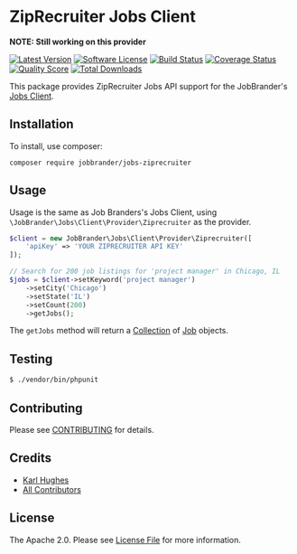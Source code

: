 # ZipRecruiter Jobs Client

**NOTE: Still working on this provider**

[![Latest Version](https://img.shields.io/github/release/JobBrander/jobs-ziprecruiter.svg?style=flat-square)](https://github.com/JobBrander/jobs-ziprecruiter/releases)
[![Software License](https://img.shields.io/badge/license-APACHE%202.0-brightgreen.svg?style=flat-square)](LICENSE.md)
[![Build Status](https://img.shields.io/travis/JobBrander/jobs-ziprecruiter/master.svg?style=flat-square&1)](https://travis-ci.org/JobBrander/jobs-ziprecruiter)
[![Coverage Status](https://img.shields.io/scrutinizer/coverage/g/JobBrander/jobs-ziprecruiter.svg?style=flat-square)](https://scrutinizer-ci.com/g/JobBrander/jobs-ziprecruiter/code-structure)
[![Quality Score](https://img.shields.io/scrutinizer/g/JobBrander/jobs-ziprecruiter.svg?style=flat-square)](https://scrutinizer-ci.com/g/JobBrander/jobs-ziprecruiter)
[![Total Downloads](https://img.shields.io/packagist/dt/jobbrander/jobs-ziprecruiter.svg?style=flat-square)](https://packagist.org/packages/jobbrander/jobs-ziprecruiter)

This package provides ZipRecruiter Jobs API support for the JobBrander's [Jobs Client](https://github.com/JobBrander/jobs-common).

## Installation

To install, use composer:

```
composer require jobbrander/jobs-ziprecruiter
```

## Usage

Usage is the same as Job Branders's Jobs Client, using `\JobBrander\Jobs\Client\Provider\Ziprecruiter` as the provider.

```php
$client = new JobBrander\Jobs\Client\Provider\Ziprecruiter([
    'apiKey' => 'YOUR ZIPRECRUITER API KEY'
]);

// Search for 200 job listings for 'project manager' in Chicago, IL
$jobs = $client->setKeyword('project manager')
    ->setCity('Chicago')
    ->setState('IL')
    ->setCount(200)
    ->getJobs();
```

The `getJobs` method will return a [Collection](https://github.com/JobBrander/jobs-common/blob/master/src/Collection.php) of [Job](https://github.com/JobBrander/jobs-common/blob/master/src/Job.php) objects.

## Testing

``` bash
$ ./vendor/bin/phpunit
```

## Contributing

Please see [CONTRIBUTING](https://github.com/jobbrander/jobs-ziprecruiter/blob/master/CONTRIBUTING.md) for details.


## Credits

- [Karl Hughes](https://github.com/karllhughes)
- [All Contributors](https://github.com/jobbrander/jobs-ziprecruiter/contributors)


## License

The Apache 2.0. Please see [License File](https://github.com/jobbrander/jobs-ziprecruiter/blob/master/LICENSE) for more information.
